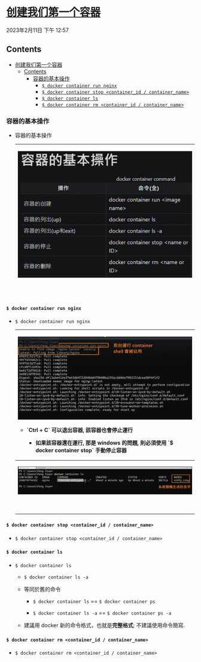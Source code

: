 <!-- This md file is originally converted from onenote -->

# [创建我们第一个容器](https://dockertips.readthedocs.io/en/latest/container-quickstart/container-basic.html)

2023年2月11日
下午 12:57

## Contents

- [创建我们第一个容器](#创建我们第一个容器)
  - [Contents](#contents)
    - [容器的基本操作](#容器的基本操作)
      - [`$ docker container run nginx`](#-docker-container-run-nginx)
      - [`$ docker container stop <container_id / container_name>`](#-docker-container-stop-container_id--container_name)
      - [`$ docker container ls`](#-docker-container-ls)
      - [`$ docker container rm <container_id / container_name>`](#-docker-container-rm-container_id--container_name)

### 容器的基本操作

- 容器的基本操作

  <table>
    <colgroup>
      <col style="width: 100%" />
    </colgroup>
    <thead>
      <tr class="header">
        <th>
          <p><img src="assets/002_创建我们第一个容器_000.png" /></p>
          <p> </p>
        </th>
      </tr>
    </thead>
    <tbody>
    </tbody>
  </table>

#### `$ docker container run nginx`

- `$ docker container run nginx`

  <table>
    <colgroup>
      <col style="width: 100%" />
    </colgroup>
    <thead>
      <tr class="header">
        <th>
          <p><img src="assets/002_创建我们第一个容器_001.png" /></p>
          <ul class="incremental">
            <li>
              <p>`Ctrl + C` 可以退出容器, 該容器也會停止運行</p>
              <ul class="incremental">
                <li>
                  <p>如果該容器還在運行, 那是 windows 的問題, 則必須使用 `$ docker container stop` 手動停止容器</p>
                </li>
              </ul>
            </li>
          </ul>
        </th>
      </tr>
    </thead>
    <tbody>
      <tr class="odd">
        <td>
          <p><img src="assets/002_创建我们第一个容器_002.png" /></p>
          <p> </p>
        </td>
      </tr>
    </tbody>
  </table>

#### `$ docker container stop <container_id / container_name>`

- `$ docker container stop <container_id / container_name>`

#### `$ docker container ls`

- `$ docker container ls`

  - `$ docker container ls -a`

  - 等同於舊的命令

    - `$ docker container ls` == `$ docker container ps`

    - `$ docker container ls -a` == `$ docker container ps -a`

  - 建議用 docker 新的命令格式，也就是**完整格式**; 不建議使用命令簡寫.

#### `$ docker container rm <container_id / container_name>`

- `$ docker container rm <container_id / container_name>`
